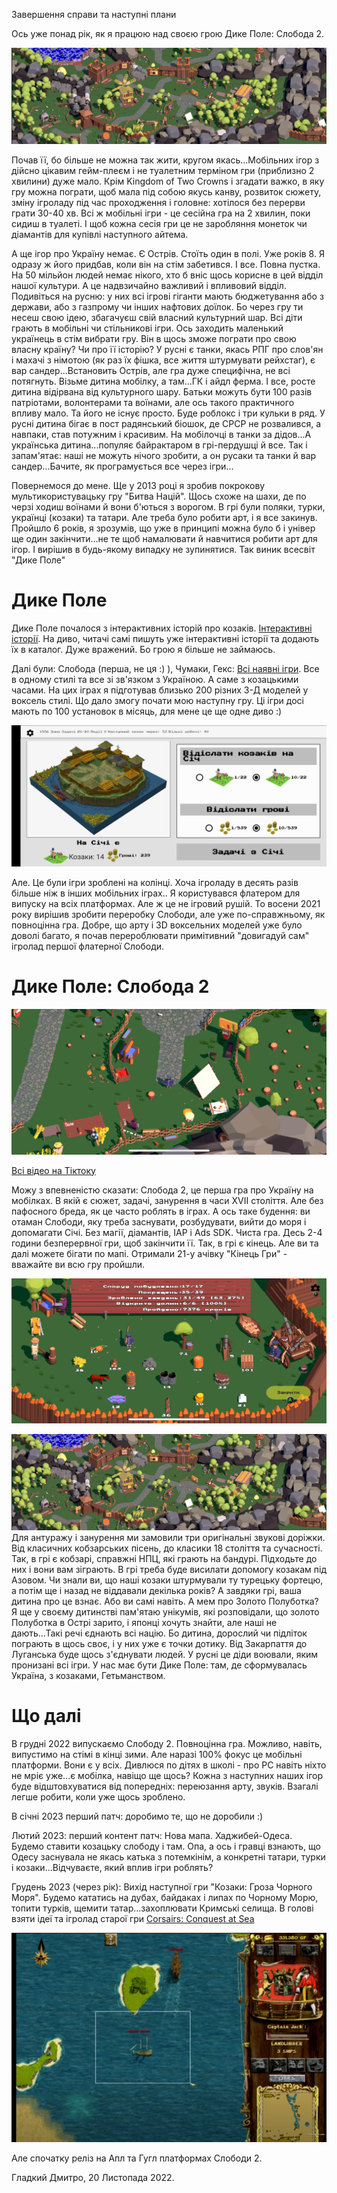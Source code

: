 Завершення справи та наступні плани

Ось уже понад рік, як я працюю над своєю грою Дике Поле: Слобода 2.

![ortho_camp.png](ortho_camp.png)


Почав її, бо більше не можна так жити, кругом якась...Мобільних ігор з дійсно цікавим гейм-плеєм і не туалетним терміном гри (приблизно 2 хвилини) дуже мало. Крім Kingdom of Two Crowns і згадати важко, в яку гру можна пограти, щоб мала під собою якусь канву, розвиток сюжету, зміну ігроладу під час проходження і головне: хотілося без перерви грати 30-40 хв. Всі ж мобільні ігри - це сесійна гра на 2 хвилин, поки сидиш в туалеті. І щоб кожна сесія гри це не заробляння монеток чи діамантів для купівлі наступного айтема.

А ще ігор про Україну немає. Є Острів. Стоїть один в полі. Уже років 8. Я одразу ж його придбав, коли він на стім забетився. І все. Повна пустка. На 50 мільйон людей немає нікого, хто б вніс щось корисне в цей відділ нашої культури. А це надвзичайно важливий і впливовий відділ. Подивіться на русню: у них всі ігрові гіганти мають бюджетування або з держави, або з газпрому чи інших нафтових доїлок. Бо через гру ти несеш свою ідею, збагачуєш свій власний культурний шар. Всі діти грають в мобільні чи стільникові ігри. Ось заходить маленький українець в стім вибрати гру. Він в щось зможе пограти про свою власну країну? Чи про її історію? У русні є танки, якась РПГ про слов'ян і махачі з німотою (як раз їх фішка, все життя штурмувати рейхстаг), є вар сандер...Встановить Острів, але гра дуже специфічна, не всі потягнуть. Візьме дитина мобілку, а там...ГК і айдл ферма. І все, росте дитина відірвана від культурного шару. Батьки можуть бути 100 разів патріотами, волонтерами та воїнами, але ось такого практичного впливу мало. Та його не існує просто. Буде роблокс і три кульки в ряд. У русні дитина бігає в пост радянський біошок, де СРСР не розвалився, а навпаки, став потужним і красивим. На мобілочці в танки за дідов...А українська дитина...популяє байрактаром в грі-пердушці й все. Так і запам'ятає: наші не можуть нічого зробити, а он русаки та танки й вар сандер...Бачите, як програмується все через ігри...

Повернемося до мене. Ще у 2013 році я зробив покрокову мультикористувацьку гру "Битва Націй". Щось схоже на шахи, де по черзі ходиш воїнами й вони б'ються з ворогом. В грі були поляки, турки, українці (козаки) та татари. Але треба було робити арт, і я все закинув. Пройшло 6 років, я зрозумів, що уже в принципі можна було б і універ ще один закінчити...не те щоб намалювати й навчитися робити арт для ігор. І вирішив в будь-якому випадку не зупинятися. Так виник всесвіт "Дике Поле"

# Дике Поле

Дике Поле почалося з інтерактивних історій про козаків. [Інтерактивні історії](https://locadeserta.com/interactive/). На диво, читачі самі пишуть уже інтерактивні історії та додають їх в каталог. Дуже вражений. Бо грою я більше не займаюсь.

Далі були: Слобода (перша, не ця :) ), Чумаки, Гекс: [Всі наявні ігри](https://locadeserta.com/all_games_uk.html). Все в одному стилі та все зі зв'язком з Україною. А саме з козацькими часами. На цих іграх я підготував близько 200 різних 3-Д моделей у воксель стилі. Що дало змогу почати мою наступну гру. Ці ігри досі мають по 100 установок в місяць, для мене це ще одне диво :)

![sich_view_0.jpg](sich_view_0.jpg)

Але. Це були ігри зроблені на колінці. Хоча ігроладу в десять разів більше ніж в інших мобільних іграх.. Я користувався флатером для випуску на всіх платформах. Але ж це не ігровий рушій. То восени 2021 року вирішив зробити переробку Слободи, але уже по-справжньому, як повноцінна гра. Добре, що арту і 3D воксельних моделей уже було доволі багато, я почав перероблювати примітивний "довигадуй сам" ігролад першої флатерної Слободи.

# Дике Поле: Слобода 2

![camp_ua.png](camp_ua.png)

[Всі відео на Тіктоку](https://www.tiktok.com/@locadeserta/video/7167762541311986949?is_copy_url=1&is_from_webapp=v1)

Можу з впевненістю сказати: Слобода 2, це перша гра про Україну на мобілках. В якій є сюжет, задачі, занурення в часи XVII століття. Але без пафосного бреда, як це часто роблять в іграх. А ось таке будення: ви отаман Слободи, яку треба заснувати, розбудувати, вийти до моря і допомагати Січі. Без магії, діамантів, ІАР і Ads SDK. Чиста гра. Десь 2-4 години безперервної гри, щоб закінчити її. Так, в грі є кінець. Але ви та далі можете бігати по мапі. Отримали 21-у ачівку "Кінець Гри" - вважайте ви всю гру пройшли.

![stats_ua.png](stats_ua.png)

![ortho_camp.png](ortho_camp.png)
Для антуражу і занурення ми замовили три оригінальні звукові доріжки. Від класичних кобзарських пісень, до класики 18 століття та сучасності. Так, в грі є кобзарі, справжні НПЦ, які грають на бандурі. Підходьте до них і вони вам зіграють. В грі треба буде висилати допомогу козакам під Азовом. Чи знали ви, що наші козаки штурмували ту турецьку фортецю, а потім ще і назад не віддавали декілька років? А завдяки грі, ваша дитина про це взнає. Або ви самі навіть. А мем про Золото Полуботка? Я ще у своєму дитинстві пам'ятаю унікумів, які розповідали, що золото Полуботка в Острі зарито, і японці хочуть знайти, але наші не дають...Такі речі єднають всі націю. Бо дитина, дорослий чи підліток пограють в щось своє, і у них уже є точки дотику. Від Закарпаття до Луганська буде щось з'єднувати людей. У русні це діди воювали, яким пронизані всі ігри. У нас має бути Дике Поле: там, де сформувалась Україна, з козаками, Гетьманством.

# Що далі

В грудні 2022 випускаємо Слободу 2. Повноцінна гра. Можливо, навіть, випустимо на стімі в кінці зими. Але наразі 100% фокус це мобільні платформи. Вони є у всіх. Дивлюся по дітях в школі - про РС навіть ніхто не мріє уже...є мобілка, навіщо ще щось? Кожна з наступних наших ігор буде відштовхуватися від попередніх: переюзання арту, звуків. Взагалі легше робити, коли уже щось зроблено.

В січні 2023 перший патч: доробимо те, що не доробили :)

Лютий 2023: перший контент патч: Нова мапа. Хаджибей-Одеса. Будемо ставити козацьку слободу і там. Опа, а ось і гравці взнають, що Одесу заснувала не якась катька з потемкінім, а конкретні татари, турки і козаки...Відчуваєте, який вплив ігри роблять?

Грудень 2023 (через рік): Вихід наступної гри "Козаки: Гроза Чорного Моря". Будемо кататись на дубах, байдаках і липах по Чорному Морю, топити турків, щемити татар...захоплювати Кримські селища. В голові взяти ідеї та ігролад старої гри [Corsairs: Conquest at Sea](https://www.youtube.com/watch?v=6D77IF9lJ9g&t=636s)

![corsairs.png](corsairs.png)

Але спочатку реліз на Апл та Гугл платформах Слободи 2.

Гладкий Дмитро, 20 Листопада 2022.





